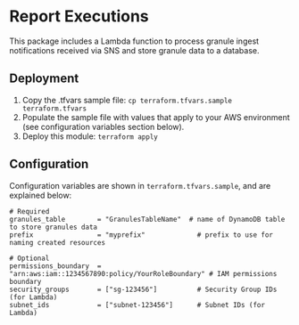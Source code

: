 # Report Executions

This package includes a Lambda function to process granule ingest notifications received via SNS and store granule data to a database.

## Deployment

1. Copy the .tfvars sample file: `cp terraform.tfvars.sample terraform.tfvars`
2. Populate the sample file with values that apply to your AWS environment (see configuration variables section below).
3. Deploy this module: `terraform apply`

## Configuration

Configuration variables are shown in `terraform.tfvars.sample`, and are explained below:

```text
# Required
granules_table        = "GranulesTableName"  # name of DynamoDB table to store granules data
prefix                = "myprefix"             # prefix to use for naming created resources

# Optional
permissions_boundary  = "arn:aws:iam::1234567890:policy/YourRoleBoundary" # IAM permissions boundary
security_groups       = ["sg-123456"]          # Security Group IDs (for Lambda)
subnet_ids            = ["subnet-123456"]      # Subnet IDs (for Lambda)
```
